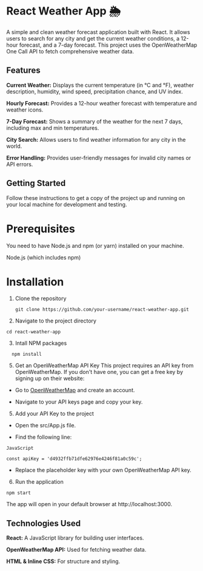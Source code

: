 

# React Weather App 🌦️
A simple and clean weather forecast application built with React. It allows users to search for any city and get the current weather conditions, a 12-hour forecast, and a 7-day forecast. This project uses the OpenWeatherMap One Call API to fetch comprehensive weather data.

## Features
**Current Weather:** Displays the current temperature (in °C and °F), weather description, humidity, wind speed, precipitation chance, and UV index.

**Hourly Forecast:** Provides a 12-hour weather forecast with temperature and weather icons.

**7-Day Forecast:** Shows a summary of the weather for the next 7 days, including max and min temperatures.

**City Search:** Allows users to find weather information for any city in the world.

**Error Handling:** Provides user-friendly messages for invalid city names or API errors.

## Getting Started
Follow these instructions to get a copy of the project up and running on your local machine for development and testing.

# Prerequisites
You need to have Node.js and npm (or yarn) installed on your machine.

Node.js (which includes npm)

# Installation
1. Clone the repository
   ```
   git clone https://github.com/your-username/react-weather-app.git
   ```
 
2. Navigate to the project directory

  ```
  cd react-weather-app
 ```
 3. Intall NPM packages

```
  npm install
 ```
5. Get an OpenWeatherMap API Key
This project requires an API key from OpenWeatherMap. If you don't have one, you can get a free key by signing up on their website:

* Go to [OpenWeatherMap](https://openweathermap.org/) and create an account.

* Navigate to your API keys page and copy your key.

5. Add your API Key to the project

* Open the src/App.js file.

* Find the following line:
```
JavaScript

const apiKey = 'd4932ffb71dfe62976e4246f81a0c59c'; 
```
* Replace the placeholder key with your own OpenWeatherMap API key.

6. Run the application
```
npm start
```
The app will open in your default browser at http://localhost:3000.

## Technologies Used
**React:** A JavaScript library for building user interfaces.

**OpenWeatherMap API:** Used for fetching weather data.

**HTML & Inline CSS:** For structure and styling.

